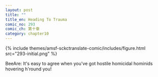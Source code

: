 ```yaml
---
layout: post
title: ""
title_en: Heading To Trauma
comic_no: 293
comic_ch: 第十章
category: chapter10
---
```

{% include themes/amsf-sckctranslate-comic/includes/figure.html src="293-initial.png" %}

BeeAre: It's easy to agree when you've got hostile homicidal hominids hovering h'round you!

